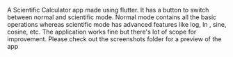 A Scientific Calculator app made using flutter. It has a button to switch between normal and scientific mode. Normal mode contains all the basic operations whereas scientific mode has advanced features like log, ln , sine, cosine, etc. The application works fine but there's lot of scope for improvement.
Please check out the screenshots folder for a preview of the app
